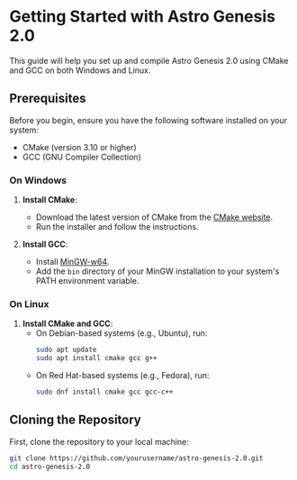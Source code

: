 # Getting Started with Astro Genesis 2.0

This guide will help you set up and compile Astro Genesis 2.0 using CMake and GCC on both Windows and Linux.

## Prerequisites

Before you begin, ensure you have the following software installed on your system:

- CMake (version 3.10 or higher)
- GCC (GNU Compiler Collection)

### On Windows

1. **Install CMake**:
   - Download the latest version of CMake from the [CMake website](https://cmake.org/download/).
   - Run the installer and follow the instructions.

2. **Install GCC**:
   - Install [MinGW-w64](http://mingw-w64.org/doku.php/download).
   - Add the `bin` directory of your MinGW installation to your system's PATH environment variable.

### On Linux

1. **Install CMake and GCC**:
   - On Debian-based systems (e.g., Ubuntu), run:
     ```sh
     sudo apt update
     sudo apt install cmake gcc g++
     ```
   - On Red Hat-based systems (e.g., Fedora), run:
     ```sh
     sudo dnf install cmake gcc gcc-c++
     ```

## Cloning the Repository

First, clone the repository to your local machine:

```sh
git clone https://github.com/yourusername/astro-genesis-2.0.git
cd astro-genesis-2.0
